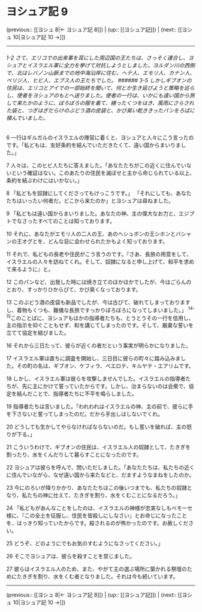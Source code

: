 # ヨシュア記 9

(previous:: [[ヨシュ 8|← ヨシュア記 8]]) | (up:: [[ヨシュア記]]) | (next:: [[ヨシュ 10|ヨシュア記 10 →]])

***
###### 1-2 さて、エリコでの出来事を耳にした周辺国の王たちは、さっそく連合し、ヨシュアとイスラエル軍に全力を挙げて対抗しようとしました。ヨルダン川の西側で、北はレバノン山脈までの地中海沿岸に住む、ヘテ人、エモリ人、カナン人、ペリジ人、ヒビ人、エブス人の王たちでした。 ###### 3-5 しかしギブオンの住民は、エリコとアイでの一部始終を聞いて、何とか生き延びようと策略を巡らし、使者をヨシュアのもとへ送りました。使者の一行は、いかにも遠い国から旅して来たかのように、ぼろぼろの服を着て、繕ったくつをはき、風雨にさらされた袋と、つぎはぎだらけのぶどう酒の皮袋と、かび臭い乾ききったパンをろばに積んでいました。 



6 
一行はギルガルのイスラエルの陣営に着くと、ヨシュアと人々にこう言ったのです。「私どもは、友好条約を結んでいただきたくて、遠い国からまいりました。」 



7 
人々は、このヒビ人たちに答えました。「あなたたちがこの近くに住んでいないという確証はない。このあたりの住民を滅ぼせと主から命じられている以上、条約を結ぶわけにはいかない。」 



8 
「私どもを奴隷にしてくださってもけっこうです。」 「それにしても、あなたたちはいったい何者だ。どこから来たのか」とヨシュアは尋ねました。 



9 
「私どもは遠い国からまいりました。あなたの神、主の偉大なお力と、エジプトでなさったすべてのことは知っております。 



10 
それに、あなたがエモリ人の二人の王、あのヘシュボンの王シホンとバシャンの王オグとを、どんな目に会わせられたかもよく知っております。 



11 
それで、私どもの長老や住民がこう言うのです。『さあ、長旅の用意をして、イスラエルの人々を訪ねてくれ。そして、奴隷になると申し上げて、和平を求めて来るように』と。 



12 
このパンなど、出発した時には焼き立てのほかほかでしたが、今はごらんのとおり、すっかりひからびて、かび臭くなっております。 



13 
このぶどう酒の皮袋も新品でしたが、今は古びて、破れてしまっておりますし、着物もくつも、難儀な長旅ですっかりぼろぼろになってしまいました。」 <sup class="versenum">14-15</sup>このことばに、ヨシュアもほかの指導者たちも、とうとうその一行を信用し、主の指示を仰ぐこともせず、和を講じてしまったのです。そして、厳粛な誓いを立てて協定を結びました。 



16 
それから三日たって、彼らが近くの者だという事実が明らかになりました。 



17 
イスラエル軍は直ちに調査を開始し、三日目に彼らの町々に踏み込みました。その町の名は、ギブオン、ケフィラ、ベエロテ、キルヤテ・エアリムです。 



18 
しかし、イスラエル軍は彼らを攻撃しませんでした。イスラエルの指導者たちが、先に主にかけて誓っていたからです。しかし、治まらないのは会衆で、協定を結んだことで、指導者たちに不平を鳴らしました。 



19 
指導者たちは言いました。「われわれはイスラエルの神、主の前で、彼らに手を下さないと誓ってしまったのだ。だから手出しはしないでくれ。 



20 
どうしても生かしてやらなければならないのだ。もし誓いを破れば、主の怒りが下る。」 



21 
こういうわけで、ギブオンの住民は、イスラエル人の奴隷として、たきぎを割ったり、水をくんだりして暮らすことになったのです。 



22 
ヨシュアは彼らを呼んで、問いただしました。「あなたたちは、私たちの近くに住んでいながら、なぜ遠い国から来たなどと、だますようなまねをしたのか。 



23 
今にのろいが降りかかり、あなたたちはこの後いつまでも、私たちの奴隷となり、私たちの神に仕えて、たきぎを割り、水をくむことになるだろう。」 



24 
「私どもがあんなことをしたのは、イスラエルの神様が忠実なしもべモーセ様に、『この全土を征服し、住民を皆殺しにしなさい』とお命じになったことを、はっきり知っていたからです。殺されるのが怖かったのです。お赦しください。 



25 
どうぞ、どのようにでもお気のすむようになさってください。」 



26 
そこでヨシュアは、彼らを殺すことを禁じました。 



27 
彼らはイスラエル人のため、また、やがて主の選ぶ場所に築かれる祭壇のためにたきぎを割り、水をくむ者となりました。それは今も続いています。

***

(previous:: [[ヨシュ 8|← ヨシュア記 8]]) | (up:: [[ヨシュア記]]) | (next:: [[ヨシュ 10|ヨシュア記 10 →]])
